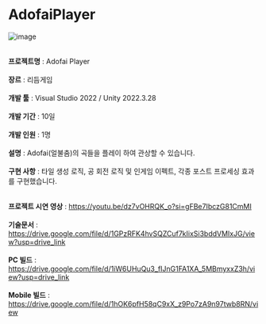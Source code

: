 # AdofaiPlayer
![image](https://github.com/user-attachments/assets/cdcfbd9b-5181-4bd9-83f9-ea254a9989ef)

<br> <b>프로젝트명</b> : Adofai Player </br>
<br> <b>장르</b> : 리듬게임 </br>
<br> <b>개발 툴</b> : Visual Studio 2022 / Unity 2022.3.28  </br>
<br> <b>개발 기간</b> : 10일  </br>
<br> <b>개발 인원</b> : 1명 </br>
<br> <b>설명</b> : Adofai(얼불춤)의 곡들을 플레이 하여 관상할 수 있습니다. </br> 
<br> <b>구현 사항</b> : 타일 생성 로직, 공 회전 로직 및 인게임 이펙트, 각종 포스트 프로세싱 효과를 구현했습니다. </br>

<br> <b>프로젝트 시연 영상</b> : https://youtu.be/dz7vOHRQK_o?si=gFBe7IbczG81CmMI </br>
<br> <b>기술문서</b> : https://drive.google.com/file/d/1GPzRFK4hvSQZCuf7kIixSi3bddVMIxJG/view?usp=drive_link </br>
<br> <b>PC 빌드</b> : https://drive.google.com/file/d/1iW6UHuQu3_fIJnG1FA1XA_5MBmyxxZ3h/view?usp=drive_link </br>
<br> <b>Mobile 빌드</b> : https://drive.google.com/file/d/1hOK6pfH58qC9xX_z9Po7zA9n97twb8RN/view </br>
